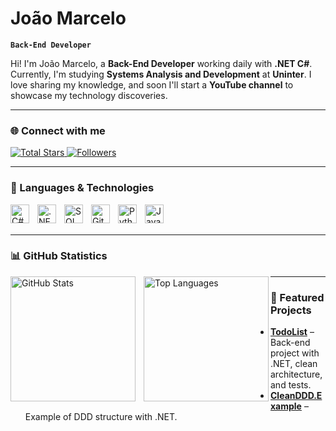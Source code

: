 # João Marcelo

**`Back-End Developer`**

Hi! I'm João Marcelo, a **Back-End Developer** working daily with **.NET C#**.
Currently, I'm studying **Systems Analysis and Development** at **Uninter**.
I love sharing my knowledge, and soon I'll start a **YouTube channel** to showcase my technology discoveries.

---

### 🌐 Connect with me

<a href="https://github.com/JoaoDev465?tab=repositories&sort=stargazers">
<img
alt="Total Stars"
title="GitHub Stars"
 src="https://custom-icon-badges.demolab.com/github/stars/JoaoDev465?color=55960c&style=for-the-badge&labelColor=488207&logo=star&label=Stars"
/>
</a>
<a href="https://github.com/JoaoDev465?tab=followers">
<img
alt="Followers"
title="Follow me on GitHub"
src="https://custom-icon-badges.demolab.com/github/followers/JoaoDev465?color=236ad3&labelColor=1155ba&style=for-the-badge&logo=github&label=Followers&logoColor=white"
/>
</a>

---

### 🤖 Languages & Technologies

<img align="left" alt="C#" title="C#" width="30px" style="padding-right: 10px;" src="https://cdn.jsdelivr.net/gh/devicons/devicon@latest/icons/csharp/csharp-original.svg"/>
<img align="left" alt=".NET" title=".NET" width="30px" style="padding-right: 10px;" src="https://cdn.jsdelivr.net/gh/devicons/devicon@latest/icons/dotnetcore/dotnetcore-original.svg"/>
<img align="left" alt="SQL Server" title="SQL Server" width="30px" style="padding-right: 10px;" src="https://cdn.jsdelivr.net/gh/devicons/devicon@latest/icons/microsoftsqlserver/microsoftsqlserver-plain.svg"/>
<img align="left" alt="Git" title="Git" width="30px" style="padding-right: 10px;" src="https://cdn.jsdelivr.net/gh/devicons/devicon@latest/icons/git/git-original.svg"/>
<img align="left" alt="Python" title="Python" width="30px" style="padding-right: 10px;" src="https://cdn.jsdelivr.net/gh/devicons/devicon@latest/icons/python/python-original.svg"/>
<img align="left" alt="JavaScript" title="JavaScript" width="30px" style="padding-right: 10px;" src="https://cdn.jsdelivr.net/gh/devicons/devicon@latest/icons/javascript/javascript-original.svg"/>

<br/><br/>

---

### 📊 GitHub Statistics

<p>
<img
align="left"
alt="GitHub Stats"
height="200"
style="padding-right: 10px;"
src="https://github-readme-stats.vercel.app/api?username=JoaoDev465&show_icons=true&theme=tokyonight&include_all_commits=true&locale=pt-br"
/>

<img
align="left"
alt="Top Languages"
height="200"
src="https://github-readme-stats.vercel.app/api/top-langs/?username=JoaoDev465&theme=tokyonight&layout=compact&custom_title=Top+Technologies&langs_count=9"
/>
</p>

---

### 📁 Featured Projects

- [**TodoList**](https://github.com/JoaoDev465/Todo-List) – Back-end project with .NET, clean architecture, and tests.
- [**CleanDDD.Example**](https://github.com/JoaoDev465/CleanDDD.Example) – Example of DDD structure with .NET.
